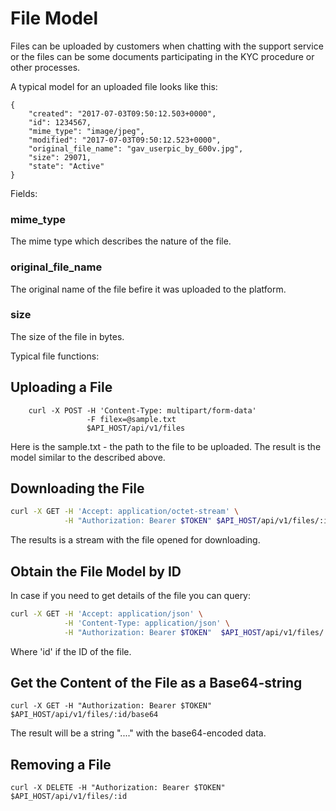 # File Model

Files can be uploaded by customers when chatting with the support service or the files can be some documents
participating in the KYC procedure or other processes.

A typical model for an uploaded file looks like this:

```
{
    "created": "2017-07-03T09:50:12.503+0000",
    "id": 1234567,
    "mime_type": "image/jpeg",
    "modified": "2017-07-03T09:50:12.523+0000",
    "original_file_name": "gav_userpic_by_600v.jpg",
    "size": 29071,
    "state": "Active"
}
```

Fields:

### mime_type

The mime type which describes the nature of the file.

### original_file_name

The original name of the file befire it was uploaded to the platform.

### size

The size of the file in bytes.

Typical file functions:

## Uploading a File

```
    curl -X POST -H 'Content-Type: multipart/form-data'
                 -F filex=@sample.txt
                 $API_HOST/api/v1/files
```

Here is the sample.txt - the path to the file to be uploaded.
The result is the model similar to the described above.


## Downloading the File

```bash
curl -X GET -H 'Accept: application/octet-stream' \
            -H "Authorization: Bearer $TOKEN" $API_HOST/api/v1/files/:id 
```

The results is a stream with the file opened for downloading.

## Obtain the File Model by ID

In case if you need to get details of the file you can query:

```bash
curl -X GET -H 'Accept: application/json' \
            -H 'Content-Type: application/json' \
            -H "Authorization: Bearer $TOKEN"  $API_HOST/api/v1/files/:id
```

Where 'id' if the ID of the file.

## Get the Content of the File as a Base64-string

```
curl -X GET -H "Authorization: Bearer $TOKEN"  $API_HOST/api/v1/files/:id/base64
```

The result will be a string "...." with the base64-encoded data.

## Removing a File

```
curl -X DELETE -H "Authorization: Bearer $TOKEN"  $API_HOST/api/v1/files/:id
```


